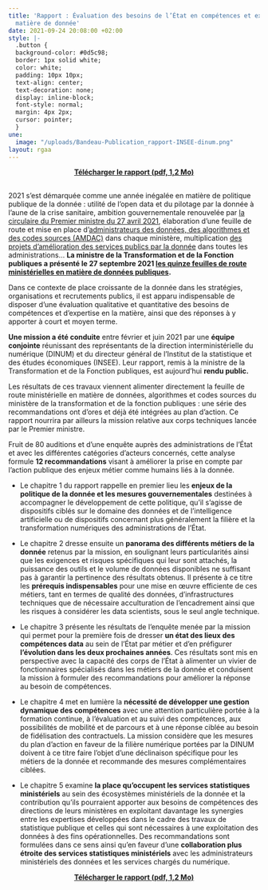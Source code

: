 ```yaml
---
title: 'Rapport : Évaluation des besoins de l’État en compétences et expertises en
  matière de donnée'
date: 2021-09-24 20:08:00 +02:00
style: |-
  .button {
  background-color: #0d5c98;
  border: 1px solid white;
  color: white;
  padding: 10px 10px;
  text-align: center;
  text-decoration: none;
  display: inline-block;
  font-style: normal;
  margin: 4px 2px;
  cursor: pointer;
  }
une:
  image: "/uploads/Bandeau-Publication_rapport-INSEE-dinum.png"
layout: rgaa
---
```


<div align="center" style="margin-bottom: 30px"><a href="/uploads/RAPPORT-besoins-competences-donnee.pdf" class="button"><b>Télécharger le rapport (pdf, 1,2 Mo)</b></a></div>

2021 s’est démarquée comme une année inégalée en matière de politique publique de la donnée : utilité de l’open data et du pilotage par la donnée à l’aune de la crise sanitaire, ambition gouvernementale renouvelée par [la circulaire du Premier ministre du 27 avril 2021](https://www.legifrance.gouv.fr/circulaire/id/45162), élaboration d’une feuille de route et mise en place d’[administrateurs des données, des algorithmes et des codes sources (AMDAC)](https://www.data.gouv.fr/fr/datasets/liste-des-administrateurs-ministeriels-des-donnees/) dans chaque ministère, multiplication [des projets d’amélioration des services publics par la donnée](https://www.numerique.gouv.fr/actualites/france-relance-laureats-volet-developper-utilisation-de-la-donnee/) dans toutes les administrations… **La ministre de la Transformation et de la Fonction publiques a présenté le 27 septembre 2021 [les quinze feuilles de route ministérielles en matière de données publiques](numerique.gouv.fr/actualites/donnees-algorithmes-codes-sources-mobilisation-generale-sans-precedent-15-feuilles-de-route-ministerielles/).**

Dans ce contexte de place croissante de la donnée dans les stratégies, organisations et recrutements publics, il est apparu indispensable de disposer d’une évaluation qualitative et quantitative des besoins de compétences et d’expertise en la matière, ainsi que des réponses à y apporter à court et moyen terme.

**Une mission a été conduite** entre février et juin 2021 par une **équipe conjointe** réunissant des représentants de la direction interministérielle du numérique (DINUM) et du directeur général de l’Institut de la statistique et des études économiques (INSEE). Leur rapport, remis à la ministre de la Transformation et de la Fonction publiques, est aujourd’hui **rendu public.**

Les résultats de ces travaux viennent alimenter directement la feuille de route ministérielle en matière de données, algorithmes et codes sources du ministère de la transformation et de la fonction publiques : une série des recommandations ont d’ores et déjà été intégrées au plan d’action. Ce rapport nourrira par ailleurs la mission relative aux corps techniques lancée par le Premier ministre.

Fruit de 80 auditions et d’une enquête auprès des administrations de l’État et avec les différentes catégories d’acteurs concernés, cette analyse formule **12 recommandations** visant à améliorer la prise en compte par l’action publique des enjeux métier comme humains liés à la donnée.

* Le chapitre 1 du rapport rappelle en premier lieu les **enjeux de la politique de la donnée et les mesures gouvernementales** destinées à accompagner le développement de cette politique, qu’il s’agisse de dispositifs ciblés sur le domaine des données et de l’intelligence artificielle ou de dispositifs concernant plus généralement la filière et la transformation numériques des administrations de l’État.


* Le chapitre 2 dresse ensuite un **panorama des différents métiers de la donnée** retenus par la mission, en soulignant leurs particularités ainsi que les exigences et risques spécifiques qui leur sont attachés, la puissance des outils et le volume de données disponibles ne suffisant pas à garantir la pertinence des résultats obtenus. Il présente à ce titre les **prérequis indispensables** pour une mise en œuvre efficiente de ces métiers, tant en termes de qualité des données, d’infrastructures techniques que de nécessaire acculturation de l’encadrement ainsi que les risques à considérer les data scientists, sous le seul angle technique.


* Le chapitre 3 présente les résultats de l’enquête menée par la mission qui permet pour la première fois de dresser **un état des lieux des compétences data** au sein de l’État par métier et d’en préfigurer **l’évolution dans les deux prochaines années**. Ces résultats sont mis en perspective avec la capacité des corps de l’État à alimenter un vivier de fonctionnaires spécialisés dans les métiers de la donnée et conduisent la mission à formuler des recommandations pour améliorer la réponse au besoin de compétences.


* Le chapitre 4 met en lumière la **nécessité de développer une gestion dynamique des compétences** avec une attention particulière portée à la formation continue, à l’évaluation et au suivi des compétences, aux possibilités de mobilité et de parcours et à une réponse ciblée au besoin de fidélisation des contractuels. La mission considère que les mesures du plan d’action en faveur de la filière numérique portées par la DINUM doivent à ce titre faire l’objet d’une déclinaison spécifique pour les métiers de la donnée et recommande des mesures complémentaires ciblées.


* Le chapitre 5 examine **la place qu’occupent les services statistiques ministériels** au sein des écosystèmes ministériels de la donnée et la contribution qu’ils pourraient apporter aux besoins de compétences des directions de leurs ministères en exploitant davantage les synergies entre les expertises développées dans le cadre des travaux de statistique publique et celles qui sont nécessaires à une exploitation des données à des fins opérationnelles. Des recommandations sont formulées dans ce sens ainsi qu’en faveur d’une **collaboration plus étroite des services statistiques ministériels** avec les administrateurs ministériels des données et les services chargés du numérique.

<div align="center"><a href="/uploads/RAPPORT-besoins-competences-donnee.pdf" class="button"><b>Télécharger le rapport (pdf, 1,2 Mo)</b></a></div>